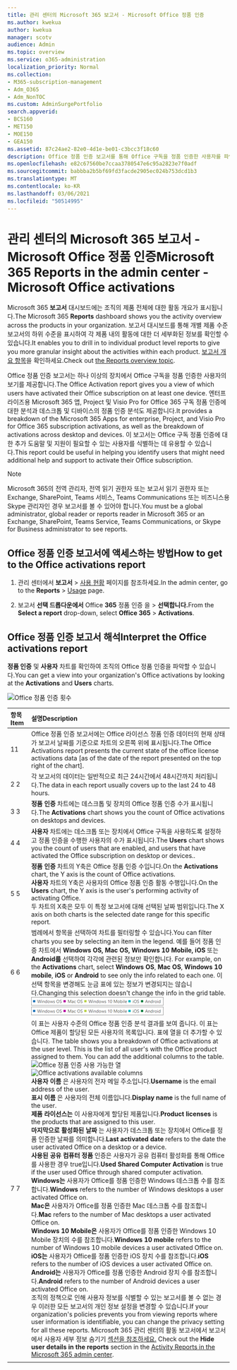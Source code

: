 ```yaml
---
title: 관리 센터의 Microsoft 365 보고서 - Microsoft Office 정품 인증
ms.author: kwekua
author: kwekua
manager: scotv
audience: Admin
ms.topic: overview
ms.service: o365-administration
localization_priority: Normal
ms.collection:
- M365-subscription-management
- Adm_O365
- Adm_NonTOC
ms.custom: AdminSurgePortfolio
search.appverid:
- BCS160
- MET150
- MOE150
- GEA150
ms.assetid: 87c24ae2-82e0-4d1e-be01-c3bcc3f18c60
description: Office 정품 인증 보고서를 통해 Office 구독을 정품 인증한 사용자를 파악하고 추가 도움말이 필요할 수 있는 사용자를 식별하는 방법을 알아보세요.
ms.openlocfilehash: e82c67560be7ccaa3780547e6c95a2823e7f0adf
ms.sourcegitcommit: babbba2b5bf69fd3facde2905ec024b753dcd1b3
ms.translationtype: MT
ms.contentlocale: ko-KR
ms.lasthandoff: 03/06/2021
ms.locfileid: "50514995"
---
```

# <a name="microsoft-365-reports-in-the-admin-center---microsoft-office-activations"></a><span data-ttu-id="f8a5f-103">관리 센터의 Microsoft 365 보고서 - Microsoft Office 정품 인증</span><span class="sxs-lookup"><span data-stu-id="f8a5f-103">Microsoft 365 Reports in the admin center - Microsoft Office activations</span></span>

<span data-ttu-id="f8a5f-104">Microsoft 365 **보고서** 대시보드에는 조직의 제품 전체에 대한 활동 개요가 표시됩니다.</span><span class="sxs-lookup"><span data-stu-id="f8a5f-104">The Microsoft 365 **Reports** dashboard shows you the activity overview across the products in your organization.</span></span> <span data-ttu-id="f8a5f-105">보고서 대시보드를 통해 개별 제품 수준 보고서의 하위 수준을 표시하여 각 제품 내의 활동에 대한 더 세부화된 정보를 확인할 수 있습니다.</span><span class="sxs-lookup"><span data-stu-id="f8a5f-105">It enables you to drill in to individual product level reports to give you more granular insight about the activities within each product.</span></span> <span data-ttu-id="f8a5f-106">[보고서 개요 항목](activity-reports.md)을 확인하세요.</span><span class="sxs-lookup"><span data-stu-id="f8a5f-106">Check out [the Reports overview topic](activity-reports.md).</span></span>
  
<span data-ttu-id="f8a5f-107">Office 정품 인증 보고서는 하나 이상의 장치에서 Office 구독을 정품 인증한 사용자의 보기를 제공합니다.</span><span class="sxs-lookup"><span data-stu-id="f8a5f-107">The Office Activation report gives you a view of which users have activated their Office subscription on at least one device.</span></span> <span data-ttu-id="f8a5f-108">엔터프라이즈용 Microsoft 365 앱, Project 및 Visio Pro for Office 365 구독 정품 인증에 대한 분석과 데스크톱 및 디바이스의 정품 인증 분석도 제공합니다.</span><span class="sxs-lookup"><span data-stu-id="f8a5f-108">It provides a breakdown of the Microsoft 365 Apps for enterprise, Project, and Visio Pro for Office 365 subscription activations, as well as the breakdown of activations across desktop and devices.</span></span> <span data-ttu-id="f8a5f-109">이 보고서는 Office 구독 정품 인증에 대한 추가 도움말 및 지원이 필요할 수 있는 사용자를 식별하는 데 유용할 수 있습니다.</span><span class="sxs-lookup"><span data-stu-id="f8a5f-109">This report could be useful in helping you identify users that might need additional help and support to activate their Office subscription.</span></span>
  
> [!NOTE]
> <span data-ttu-id="f8a5f-110">Microsoft 365의 전역 관리자, 전역 읽기 권한자 또는 보고서 읽기 권한자 또는 Exchange, SharePoint, Teams 서비스, Teams Communications 또는 비즈니스용 Skype 관리자인 경우 보고서를 볼 수 있어야 합니다.</span><span class="sxs-lookup"><span data-stu-id="f8a5f-110">You must be a global administrator, global reader or reports reader in Microsoft 365 or an Exchange, SharePoint, Teams Service, Teams Communications, or Skype for Business administrator to see reports.</span></span>  
  
## <a name="how-to-get-to-the-office-activations-report"></a><span data-ttu-id="f8a5f-111">Office 정품 인증 보고서에 액세스하는 방법</span><span class="sxs-lookup"><span data-stu-id="f8a5f-111">How to get to the Office activations report</span></span>

1. <span data-ttu-id="f8a5f-112">관리 센터에서 **보고서** \> <a href="https://admin.microsoft.com/Adminportal/Home?source=applauncher#/reportsUsage" target="_blank">사용 현황</a> 페이지를 참조하세요.</span><span class="sxs-lookup"><span data-stu-id="f8a5f-112">In the admin center, go to the **Reports** \> <a href="https://admin.microsoft.com/Adminportal/Home?source=applauncher#/reportsUsage" target="_blank">Usage</a> page.</span></span>

    
2. <span data-ttu-id="f8a5f-113">보고서 **선택 드롭다운에서** Office **365** 정품 인증 을 \> **선택합니다.**</span><span class="sxs-lookup"><span data-stu-id="f8a5f-113">From the **Select a report** drop-down, select **Office 365** \> **Activations**.</span></span> 
  
## <a name="interpret-the-office-activations-report"></a><span data-ttu-id="f8a5f-114">Office 정품 인증 보고서 해석</span><span class="sxs-lookup"><span data-stu-id="f8a5f-114">Interpret the Office activations report</span></span>

<span data-ttu-id="f8a5f-115">**정품 인증** 및 **사용자** 차트를 확인하여 조직의 Office 정품 인증을 파악할 수 있습니다.</span><span class="sxs-lookup"><span data-stu-id="f8a5f-115">You can get a view into your organization's Office activations by looking at the **Activations** and **Users** charts.</span></span> 
  
![Office 정품 인증 횟수](../../media/8c0ae08d-2d71-4437-9147-12c345bb5e9d.png)
  
|<span data-ttu-id="f8a5f-117">항목</span><span class="sxs-lookup"><span data-stu-id="f8a5f-117">Item</span></span>|<span data-ttu-id="f8a5f-118">설명</span><span class="sxs-lookup"><span data-stu-id="f8a5f-118">Description</span></span>|
|:-----|:-----|
|<span data-ttu-id="f8a5f-119">1</span><span class="sxs-lookup"><span data-stu-id="f8a5f-119">1</span></span>  <br/> |<span data-ttu-id="f8a5f-120">Office 정품 인증 보고서에는 Office 라이선스 정품 인증 데이터의 현재 상태가 보고서 날짜를 기준으로 차트의 오른쪽 위에 표시됩니다.</span><span class="sxs-lookup"><span data-stu-id="f8a5f-120">The Office Activations report presents the current state of the office license activations data [as of the date of the report presented on the top right of the chart].</span></span>  <br/> |
|<span data-ttu-id="f8a5f-121">2 </span><span class="sxs-lookup"><span data-stu-id="f8a5f-121">2</span></span>  <br/> |<span data-ttu-id="f8a5f-122">각 보고서의 데이터는 일반적으로 최근 24시간에서 48시간까지 처리됩니다.</span><span class="sxs-lookup"><span data-stu-id="f8a5f-122">The data in each report usually covers up to the last 24 to 48 hours.</span></span>  <br/> |
|<span data-ttu-id="f8a5f-123">3 </span><span class="sxs-lookup"><span data-stu-id="f8a5f-123">3</span></span>  <br/> |<span data-ttu-id="f8a5f-124">**정품 인증** 차트에는 데스크톱 및 장치의 Office 정품 인증 수가 표시됩니다.</span><span class="sxs-lookup"><span data-stu-id="f8a5f-124">The **Activations** chart shows you the count of Office activations on desktops and devices.</span></span>  <br/> |
|<span data-ttu-id="f8a5f-125">4 </span><span class="sxs-lookup"><span data-stu-id="f8a5f-125">4</span></span>  <br/> |<span data-ttu-id="f8a5f-126">**사용자** 차트에는 데스크톱 또는 장치에서 Office 구독을 사용하도록 설정하고 정품 인증을 수행한 사용자의 수가 표시됩니다.</span><span class="sxs-lookup"><span data-stu-id="f8a5f-126">The **Users** chart shows you the count of users that are enabled, and users that have activated the Office subscription on desktop or devices..</span></span>  <br/> |
|<span data-ttu-id="f8a5f-127">5 </span><span class="sxs-lookup"><span data-stu-id="f8a5f-127">5</span></span>  <br/> | <span data-ttu-id="f8a5f-128">**정품 인증** 차트의 Y축은 Office 정품 인증 수입니다.</span><span class="sxs-lookup"><span data-stu-id="f8a5f-128">On the **Activations** chart, the Y axis is the count of Office activations.</span></span>  <br/>  <span data-ttu-id="f8a5f-129">**사용자** 차트의 Y축은 사용자의 Office 정품 인증 활동 수행입니다.</span><span class="sxs-lookup"><span data-stu-id="f8a5f-129">On the **Users** chart, the Y axis is the user's performing activity of activating Office.</span></span>  <br/>  <span data-ttu-id="f8a5f-130">두 차트의 X축은 모두 이 특정 보고서에 대해 선택된 날짜 범위입니다.</span><span class="sxs-lookup"><span data-stu-id="f8a5f-130">The X axis on both charts is the selected date range for this specific report.</span></span>  <br/> |
|<span data-ttu-id="f8a5f-131">6 </span><span class="sxs-lookup"><span data-stu-id="f8a5f-131">6</span></span>  <br/> |<span data-ttu-id="f8a5f-132">범례에서 항목을 선택하여 차트를 필터링할 수 있습니다.</span><span class="sxs-lookup"><span data-stu-id="f8a5f-132">You can filter charts you see by selecting an item in the legend.</span></span> <span data-ttu-id="f8a5f-133">예를 들어 정품 인증 차트에서 **Windows OS,** **Mac OS,** **Windows 10 Mobile,** **iOS** 또는 **Android를** 선택하여 각각에 관련된 정보만 확인합니다. </span><span class="sxs-lookup"><span data-stu-id="f8a5f-133">For example, on the **Activations** chart, select **Windows OS**, **Mac OS**, **Windows 10 mobile**, **iOS** or **Android** to see only the info related to each one.</span></span> <span data-ttu-id="f8a5f-134">이 선택 항목을 변경해도 눈금 표에 있는 정보가 변경되지는 않습니다.</span><span class="sxs-lookup"><span data-stu-id="f8a5f-134">Changing this selection doesn't change the info in the grid table.</span></span> <br/> <span data-ttu-id="f8a5f-135">![장치에 대한 정품 인증 데이터](../../media/59d3ec6e-2a6e-4b21-8aac-c73038c47b9f.png)</span><span class="sxs-lookup"><span data-stu-id="f8a5f-135">![Activation data for devices](../../media/59d3ec6e-2a6e-4b21-8aac-c73038c47b9f.png)</span></span>  <br/> |
|<span data-ttu-id="f8a5f-136">7 </span><span class="sxs-lookup"><span data-stu-id="f8a5f-136">7</span></span>  <br/> | <span data-ttu-id="f8a5f-p104">이 표는 사용자 수준의 Office 정품 인증 분석 결과를 보여 줍니다. 이 표는 Office 제품이 할당된 모든 사용자의 목록입니다. 표에 열을 더 추가할 수 있습니다.  </span><span class="sxs-lookup"><span data-stu-id="f8a5f-p104">The table shows you a breakdown of Office activations at the user level. This is the list of all user's with the Office product assigned to them. You can add the additional columns to the table.  </span></span><br/> <span data-ttu-id="f8a5f-140">![Office 정품 인증 사용 가능한 열](../../media/410a4baa-cef8-4676-bf7c-02a907a3a575.png)</span><span class="sxs-lookup"><span data-stu-id="f8a5f-140">![Office activations available columns](../../media/410a4baa-cef8-4676-bf7c-02a907a3a575.png)</span></span><br/> <span data-ttu-id="f8a5f-141">**사용자 이름** 은 사용자의 전자 메일 주소입니다.</span><span class="sxs-lookup"><span data-stu-id="f8a5f-141">**Username** is the email address of the user.</span></span>  <br/> <span data-ttu-id="f8a5f-142">**표시 이름** 은 사용자의 전체 이름입니다.</span><span class="sxs-lookup"><span data-stu-id="f8a5f-142">**Display name** is the full name of the user.</span></span>  <br/> <span data-ttu-id="f8a5f-143">**제품 라이선스는** 이 사용자에게 할당된 제품입니다.</span><span class="sxs-lookup"><span data-stu-id="f8a5f-143">**Product licenses** is the products that are assigned to this user.</span></span>  <br/> <span data-ttu-id="f8a5f-144">**마지막으로 활성화된 날짜** 는 사용자가 데스크톱 또는 장치에서 Office를 정품 인증한 날짜를 의미합니다.</span><span class="sxs-lookup"><span data-stu-id="f8a5f-144">**Last activated date** refers to the date the user activated Office on a desktop or a device.</span></span>  <br/> <span data-ttu-id="f8a5f-145">**사용된 공유 컴퓨터 정품** 인증은 사용자가 공유 컴퓨터 활성화를 통해 Office를 사용한 경우 true입니다.</span><span class="sxs-lookup"><span data-stu-id="f8a5f-145">**Used Shared Computer Activation** is true if the user used Office through shared computer activation.</span></span> <br/> <span data-ttu-id="f8a5f-146">**Windows는** 사용자가 Office를 정품 인증한 Windows 데스크톱 수를 참조합니다.</span><span class="sxs-lookup"><span data-stu-id="f8a5f-146">**Windows** refers to the number of Windows desktops a user activated Office on.</span></span>  <br/> <span data-ttu-id="f8a5f-147">**Mac은** 사용자가 Office를 정품 인증한 Mac 데스크톱 수를 참조합니다.</span><span class="sxs-lookup"><span data-stu-id="f8a5f-147">**Mac** refers to the number of Mac desktops a user activated Office on.</span></span>  <br/> <span data-ttu-id="f8a5f-148">**Windows 10 Mobile은** 사용자가 Office를 정품 인증한 Windows 10 Mobile 장치의 수를 참조합니다.</span><span class="sxs-lookup"><span data-stu-id="f8a5f-148">**Windows 10 mobile** refers to the number of Windows 10 mobile devices a user activated Office on.</span></span>  <br/> <span data-ttu-id="f8a5f-149">**iOS는** 사용자가 Office를 정품 인증한 iOS 장치 수를 참조합니다.</span><span class="sxs-lookup"><span data-stu-id="f8a5f-149">**iOS** refers to the number of iOS devices a user activated Office on.</span></span>  <br/> <span data-ttu-id="f8a5f-150">**Android는** 사용자가 Office를 정품 인증한 Android 장치 수를 참조합니다.</span><span class="sxs-lookup"><span data-stu-id="f8a5f-150">**Android** refers to the number of Android devices a user activated Office on.</span></span>  <br/>  <span data-ttu-id="f8a5f-151">조직의 정책으로 인해 사용자 정보를 식별할 수 있는 보고서를 볼 수 없는 경우 이러한 모든 보고서의 개인 정보 설정을 변경할 수 있습니다.</span><span class="sxs-lookup"><span data-stu-id="f8a5f-151">If your organization's policies prevents you from viewing reports where user information is identifiable, you can change the privacy setting for all these reports.</span></span> <span data-ttu-id="f8a5f-152">Microsoft 365 관리 센터의 활동 보고서에서 보고서에서 사용자 세부 정보 숨기기 [섹션을 참조하세요.](activity-reports.md) </span><span class="sxs-lookup"><span data-stu-id="f8a5f-152">Check out the **Hide user details in the reports** section in the [Activity Reports in the Microsoft 365 admin center](activity-reports.md).</span></span>  <br/> |
|||
   

